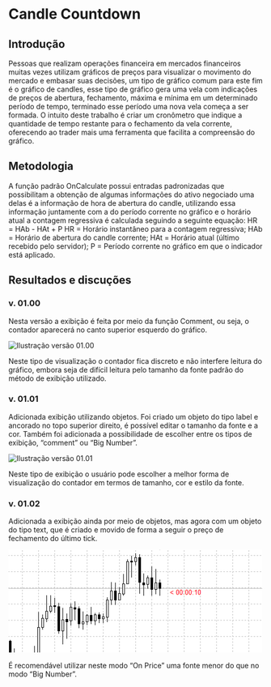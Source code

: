 # Candle Countdown

## Introdução
  Pessoas que realizam operações financeira em mercados financeiros muitas vezes utilizam gráficos de preços para visualizar o movimento do mercado e embasar suas decisões, um tipo de gráfico comum para este fim é o gráfico de candles, esse tipo de gráfico gera uma vela com indicações de preços de abertura, fechamento, máxima e mínima em um determinado período de tempo, terminado esse período uma nova vela começa a ser formada. O intuito deste trabalho é criar um cronômetro que indique a quantidade de tempo restante para o fechamento da vela corrente, oferecendo ao trader mais uma ferramenta que facilita a compreensão do gráfico.

## Metodologia
  A função padrão OnCalculate possui entradas padronizadas que possibilitam a obtenção de algumas informações do ativo negociado uma delas é a informação de hora de abertura do candle, utilizando essa informação juntamente com a do período corrente no gráfico e o horário atual a contagem regressiva é calculada seguindo a seguinte equação:
  HR = HAb - HAt + P
  HR = Horário instantâneo para a contagem regressiva;
  HAb = Horário de abertura do candle corrente;
  HAt = Horário atual (último recebido pelo servidor);
  P = Período corrente no gráfico em que o indicador está aplicado.

## Resultados e discuções
  ### v. 01.00
  Nesta versão a exibição é feita por meio da função Comment, ou seja, o contador aparecerá no canto superior esquerdo do gráfico.

![Ilustração versão 01.00](https://github.com/AbraaoM/CandleCountdown/blob/master/images/v0.gif)

  Neste tipo de visualização o contador fica discreto e não interfere leitura do gráfico, embora seja de difícil leitura pelo tamanho da fonte padrão do método de exibição utilizado.

  ### v. 01.01
  Adicionada exibição utilizando objetos. Foi criado um objeto do tipo label e ancorado no topo superior direito, é possível editar o tamanho da fonte e a cor. Também foi adicionada a possibilidade de escolher entre os tipos de exibição, “comment”  ou “Big Number”.

![Ilustração versão 01.01](https://github.com/AbraaoM/CandleCountdown/blob/master/images/v1.gif)

  Neste tipo de exibição o usuário pode escolher a melhor forma de visualização do contador em termos de tamanho, cor e estilo da fonte.

  ### v. 01.02
  Adicionada a exibição ainda por meio de objetos, mas agora com um objeto do tipo text, que é criado e movido de forma a seguir o preço de fechamento do último tick.

![Ilustração versão 01.02](https://github.com/AbraaoM/CandleCountdown/blob/master/images/v2.gif)

  É recomendável utilizar neste modo “On Price” uma fonte menor do que no modo “Big Number”.


  
